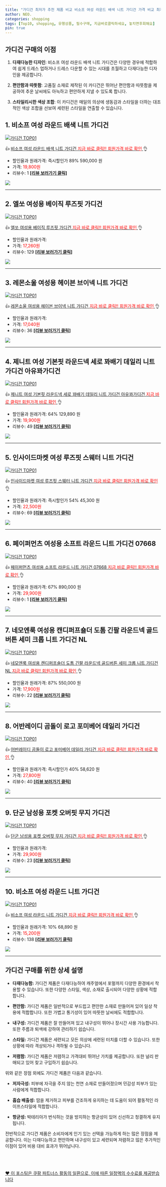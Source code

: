```yaml
---
title: "가디건 최저가 추천 제품 비교 비소프 여성 라운드 배색 니트 가디건 가격 비교 최저가장점"
author: NEO.
categories: shopping
tags: [Top10, shopping, 유행상품, 필수구매, 지금바로클릭하세요, 놓치면후회해요]
pin: true
---
```

## 가디건 구매의 이점
1. **다재다능한 디자인**: 비소프 여성 라운드 배색 니트 가디건은 다양한 경우에 적합하여 쉽게 드레스 업하거나 드레스 다운할 수 있는 시대를 초월하고 다재다능한 디자인을 제공합니다.

2. **편안함과 따뜻함**: 고품질 소재로 제작된 이 카디건은 뛰어난 편안함과 따뜻함을 제공하여 추운 날씨에도 아늑하고 편안하게 지낼 수 있도록 합니다.

3. **스타일리시한 색상 조합**: 이 카디건은 매일의 의상에 생동감과 스타일을 더하는 대조적인 색상 조합을 선보여 세련된 스타일을 연출할 수 있습니다.

   

## 1. 비소프 여성 라운드 배색 니트 가디건

[![가디건 TOP01](https://thumbnail10.coupangcdn.com/thumbnails/remote/490x490ex/image/vendor_inventory/130b/d9e652beacc0a3a12afd821315171d4450e2ea06c7a16bd7088a889afb0a.jpg)](https://link.coupang.com/re/AFFSDP?lptag=AF3617701&subid=GithubCoopas&pageKey=7608830170&traceid=V0-153&itemId=20146417526&vendorItemId=87239613321)


👍 [비소프 여성 라운드 배색 니트 가디건 <font color=red> 지금 바로 클릭!! 회원가격 바로 확인 </font> ](https://link.coupang.com/re/AFFSDP?lptag=AF3617701&subid=GithubCoopas&pageKey=7608830170&traceid=V0-153&itemId=20146417526&vendorItemId=87239613321) 👌 


- 할인율과 원래가격: 즉시할인가 89%  590,000   원
- 가격: <span style='color:red'>19,800원</span>
- 리뷰수: 1  [**[리뷰 보러가기 클릭]**](https://link.coupang.com/re/AFFSDP?lptag=AF3617701&subid=GithubCoopas&pageKey=7608830170&traceid=V0-153&itemId=20146417526&vendorItemId=87239613321)

[![](/discount_price.png)](https://link.coupang.com/re/AFFSDP?lptag=AF3617701&subid=GithubCoopas&pageKey=7608830170&traceid=V0-153&itemId=20146417526&vendorItemId=87239613321)

---


   

## 2. 엘쏘 여성용 베이직 루즈핏 가디건

[![가디건 TOP01](https://thumbnail8.coupangcdn.com/thumbnails/remote/490x490ex/image/rs_quotation_api/hegmdh2t/9eef0561524f440cb117d3259c358ea5.jpg)](https://link.coupang.com/re/AFFSDP?lptag=AF3617701&subid=GithubCoopas&pageKey=7480653833&traceid=V0-153&itemId=19539480195&vendorItemId=86647794117)


👍 [엘쏘 여성용 베이직 루즈핏 가디건 <font color=red> 지금 바로 클릭!! 회원가격 바로 확인 </font> ](https://link.coupang.com/re/AFFSDP?lptag=AF3617701&subid=GithubCoopas&pageKey=7480653833&traceid=V0-153&itemId=19539480195&vendorItemId=86647794117) 👌 


- 할인율과 원래가격: 
- 가격: <span style='color:red'>17,260원</span>
- 리뷰수: 129  [**[리뷰 보러가기 클릭]**](https://link.coupang.com/re/AFFSDP?lptag=AF3617701&subid=GithubCoopas&pageKey=7480653833&traceid=V0-153&itemId=19539480195&vendorItemId=86647794117)

[![](/discount_price.png)](https://link.coupang.com/re/AFFSDP?lptag=AF3617701&subid=GithubCoopas&pageKey=7480653833&traceid=V0-153&itemId=19539480195&vendorItemId=86647794117)

---


   

## 3. 레몬소울 여성용 헤이븐 브이넥 니트 가디건

[![가디건 TOP01](https://thumbnail6.coupangcdn.com/thumbnails/remote/490x490ex/image/retail/images/2023/08/03/9/1/34a21c02-4b9d-4e7f-adb9-bf4c6ffa636d.jpg)](https://link.coupang.com/re/AFFSDP?lptag=AF3617701&subid=GithubCoopas&pageKey=7507644428&traceid=V0-153&itemId=19665516539&vendorItemId=86771192897)


👍 [레몬소울 여성용 헤이븐 브이넥 니트 가디건 <font color=red> 지금 바로 클릭!! 회원가격 바로 확인 </font> ](https://link.coupang.com/re/AFFSDP?lptag=AF3617701&subid=GithubCoopas&pageKey=7507644428&traceid=V0-153&itemId=19665516539&vendorItemId=86771192897) 👌 


- 할인율과 원래가격: 
- 가격: <span style='color:red'>17,040원</span>
- 리뷰수: 36  [**[리뷰 보러가기 클릭]**](https://link.coupang.com/re/AFFSDP?lptag=AF3617701&subid=GithubCoopas&pageKey=7507644428&traceid=V0-153&itemId=19665516539&vendorItemId=86771192897)

[![](/discount_price.png)](https://link.coupang.com/re/AFFSDP?lptag=AF3617701&subid=GithubCoopas&pageKey=7507644428&traceid=V0-153&itemId=19665516539&vendorItemId=86771192897)

---


   

## 4. 제니트 여성 기본핏 라운드넥 세로 꽈배기 데일리 니트 가디건 아유꽈가디건

[![가디건 TOP01](https://thumbnail6.coupangcdn.com/thumbnails/remote/490x490ex/image/vendor_inventory/57a9/f16d4a3060e5d6474eb0f1f3b11112a9b74d5bcdbd6a596df0fed5b6613b.jpg)](https://link.coupang.com/re/AFFSDP?lptag=AF3617701&subid=GithubCoopas&pageKey=7101543316&traceid=V0-153&itemId=17728305542&vendorItemId=84970716203)


👍 [제니트 여성 기본핏 라운드넥 세로 꽈배기 데일리 니트 가디건 아유꽈가디건 <font color=red> 지금 바로 클릭!! 회원가격 바로 확인 </font> ](https://link.coupang.com/re/AFFSDP?lptag=AF3617701&subid=GithubCoopas&pageKey=7101543316&traceid=V0-153&itemId=17728305542&vendorItemId=84970716203) 👌 


- 할인율과 원래가격: 64%  129,890   원
- 가격: <span style='color:red'>19,900원</span>
- 리뷰수: 49  [**[리뷰 보러가기 클릭]**](https://link.coupang.com/re/AFFSDP?lptag=AF3617701&subid=GithubCoopas&pageKey=7101543316&traceid=V0-153&itemId=17728305542&vendorItemId=84970716203)

[![](/discount_price.png)](https://link.coupang.com/re/AFFSDP?lptag=AF3617701&subid=GithubCoopas&pageKey=7101543316&traceid=V0-153&itemId=17728305542&vendorItemId=84970716203)

---


   

## 5. 인사이드마켓 여성 루즈핏 스웨터 니트 가디건

[![가디건 TOP01](https://thumbnail8.coupangcdn.com/thumbnails/remote/490x490ex/image/vendor_inventory/a902/189e37e3cdca8657993c21bdfef96b5aa633736686e4d2ccd9bae2a2137d.jpg)](https://link.coupang.com/re/AFFSDP?lptag=AF3617701&subid=GithubCoopas&pageKey=7668431109&traceid=V0-153&itemId=20450011962&vendorItemId=87530375777)


👍 [인사이드마켓 여성 루즈핏 스웨터 니트 가디건 <font color=red> 지금 바로 클릭!! 회원가격 바로 확인 </font> ](https://link.coupang.com/re/AFFSDP?lptag=AF3617701&subid=GithubCoopas&pageKey=7668431109&traceid=V0-153&itemId=20450011962&vendorItemId=87530375777) 👌 


- 할인율과 원래가격: 즉시할인가 54%  45,300   원
- 가격: <span style='color:red'>22,500원</span>
- 리뷰수: 69  [**[리뷰 보러가기 클릭]**](https://link.coupang.com/re/AFFSDP?lptag=AF3617701&subid=GithubCoopas&pageKey=7668431109&traceid=V0-153&itemId=20450011962&vendorItemId=87530375777)

[![](/discount_price.png)](https://link.coupang.com/re/AFFSDP?lptag=AF3617701&subid=GithubCoopas&pageKey=7668431109&traceid=V0-153&itemId=20450011962&vendorItemId=87530375777)

---


   

## 6. 페이퍼먼츠 여성용 소프트 라운드 니트 가디건 07668

[![가디건 TOP01](https://thumbnail8.coupangcdn.com/thumbnails/remote/490x490ex/image/retail/images/2023/10/23/11/2/736df427-bde4-4c2b-a601-20d4b43f8a63.jpg)](https://link.coupang.com/re/AFFSDP?lptag=AF3617701&subid=GithubCoopas&pageKey=7670077623&traceid=V0-153&itemId=20458332637&vendorItemId=87538251034)


👍 [페이퍼먼츠 여성용 소프트 라운드 니트 가디건 07668 <font color=red> 지금 바로 클릭!! 회원가격 바로 확인 </font> ](https://link.coupang.com/re/AFFSDP?lptag=AF3617701&subid=GithubCoopas&pageKey=7670077623&traceid=V0-153&itemId=20458332637&vendorItemId=87538251034) 👌 


- 할인율과 원래가격: 67%  890,000   원
- 가격: <span style='color:red'>29,900원</span>
- 리뷰수: 1  [**[리뷰 보러가기 클릭]**](https://link.coupang.com/re/AFFSDP?lptag=AF3617701&subid=GithubCoopas&pageKey=7670077623&traceid=V0-153&itemId=20458332637&vendorItemId=87538251034)

[![](/discount_price.png)](https://link.coupang.com/re/AFFSDP?lptag=AF3617701&subid=GithubCoopas&pageKey=7670077623&traceid=V0-153&itemId=20458332637&vendorItemId=87538251034)

---


   

## 7. 네모엔룩 여성용 캔디퍼프숄더 도톰 긴팔 라운드넥 골드버튼 세미 크롭 니트 가디건 NL

[![가디건 TOP01](https://thumbnail10.coupangcdn.com/thumbnails/remote/490x490ex/image/vendor_inventory/ab3e/793613f98a6d022053c0419aeac502543d4a1814f975727adf23b180a246.jpg)](https://link.coupang.com/re/AFFSDP?lptag=AF3617701&subid=GithubCoopas&pageKey=7597394585&traceid=V0-153&itemId=20089498971&vendorItemId=87184890974)


👍 [네모엔룩 여성용 캔디퍼프숄더 도톰 긴팔 라운드넥 골드버튼 세미 크롭 니트 가디건 NL <font color=red> 지금 바로 클릭!! 회원가격 바로 확인 </font> ](https://link.coupang.com/re/AFFSDP?lptag=AF3617701&subid=GithubCoopas&pageKey=7597394585&traceid=V0-153&itemId=20089498971&vendorItemId=87184890974) 👌 


- 할인율과 원래가격: 87%  550,000   원
- 가격: <span style='color:red'>17,900원</span>
- 리뷰수: 22  [**[리뷰 보러가기 클릭]**](https://link.coupang.com/re/AFFSDP?lptag=AF3617701&subid=GithubCoopas&pageKey=7597394585&traceid=V0-153&itemId=20089498971&vendorItemId=87184890974)

[![](/discount_price.png)](https://link.coupang.com/re/AFFSDP?lptag=AF3617701&subid=GithubCoopas&pageKey=7597394585&traceid=V0-153&itemId=20089498971&vendorItemId=87184890974)

---


   

## 8. 어반레이디 곰돌이 로고 포미베어 데일리 가디건

[![가디건 TOP01](https://thumbnail10.coupangcdn.com/thumbnails/remote/490x490ex/image/vendor_inventory/cb98/53854098657d0e616f6837333835d5a90073a8acfc38e1008175d929aa01.jpg)](https://link.coupang.com/re/AFFSDP?lptag=AF3617701&subid=GithubCoopas&pageKey=7634622613&traceid=V0-153&itemId=20270520715&vendorItemId=87357644985)


👍 [어반레이디 곰돌이 로고 포미베어 데일리 가디건 <font color=red> 지금 바로 클릭!! 회원가격 바로 확인 </font> ](https://link.coupang.com/re/AFFSDP?lptag=AF3617701&subid=GithubCoopas&pageKey=7634622613&traceid=V0-153&itemId=20270520715&vendorItemId=87357644985) 👌 


- 할인율과 원래가격: 즉시할인가 40%  58,620   원
- 가격: <span style='color:red'>27,800원</span>
- 리뷰수: 40  [**[리뷰 보러가기 클릭]**](https://link.coupang.com/re/AFFSDP?lptag=AF3617701&subid=GithubCoopas&pageKey=7634622613&traceid=V0-153&itemId=20270520715&vendorItemId=87357644985)

[![](/discount_price.png)](https://link.coupang.com/re/AFFSDP?lptag=AF3617701&subid=GithubCoopas&pageKey=7634622613&traceid=V0-153&itemId=20270520715&vendorItemId=87357644985)

---


   

## 9. 단군 남성용 포켓 오버핏 무지 가디건

[![가디건 TOP01](https://thumbnail6.coupangcdn.com/thumbnails/remote/490x490ex/image/rs_quotation_api/mojmxxbm/d52703d25caa414b917cef7bc7e4c03e.jpg)](https://link.coupang.com/re/AFFSDP?lptag=AF3617701&subid=GithubCoopas&pageKey=6248806385&traceid=V0-153&itemId=12654817503&vendorItemId=79922191033)


👍 [단군 남성용 포켓 오버핏 무지 가디건 <font color=red> 지금 바로 클릭!! 회원가격 바로 확인 </font> ](https://link.coupang.com/re/AFFSDP?lptag=AF3617701&subid=GithubCoopas&pageKey=6248806385&traceid=V0-153&itemId=12654817503&vendorItemId=79922191033) 👌 


- 할인율과 원래가격: 
- 가격: <span style='color:red'>29,900원</span>
- 리뷰수: 23  [**[리뷰 보러가기 클릭]**](https://link.coupang.com/re/AFFSDP?lptag=AF3617701&subid=GithubCoopas&pageKey=6248806385&traceid=V0-153&itemId=12654817503&vendorItemId=79922191033)

[![](/discount_price.png)](https://link.coupang.com/re/AFFSDP?lptag=AF3617701&subid=GithubCoopas&pageKey=6248806385&traceid=V0-153&itemId=12654817503&vendorItemId=79922191033)

---


   

## 10. 비소프 여성 라운드 니트 가디건

[![가디건 TOP01](https://thumbnail9.coupangcdn.com/thumbnails/remote/490x490ex/image/vendor_inventory/7fb8/5539b31d0d85a101efe9c0963b4e069a5edcfbad46e1a9dbf504863db98f.jpg)](https://link.coupang.com/re/AFFSDP?lptag=AF3617701&subid=GithubCoopas&pageKey=6774382028&traceid=V0-153&itemId=15914078828&vendorItemId=83121957044)


👍 [비소프 여성 라운드 니트 가디건 <font color=red> 지금 바로 클릭!! 회원가격 바로 확인 </font> ](https://link.coupang.com/re/AFFSDP?lptag=AF3617701&subid=GithubCoopas&pageKey=6774382028&traceid=V0-153&itemId=15914078828&vendorItemId=83121957044) 👌 


- 할인율과 원래가격: 10%  68,890   원
- 가격: <span style='color:red'>15,200원</span>
- 리뷰수: 138  [**[리뷰 보러가기 클릭]**](https://link.coupang.com/re/AFFSDP?lptag=AF3617701&subid=GithubCoopas&pageKey=6774382028&traceid=V0-153&itemId=15914078828&vendorItemId=83121957044)

[![](/discount_price.png)](https://link.coupang.com/re/AFFSDP?lptag=AF3617701&subid=GithubCoopas&pageKey=6774382028&traceid=V0-153&itemId=15914078828&vendorItemId=83121957044)

---
## 가디건 구매를 위한 상세 설명
* **다재다능함:** 가디건 제품은 다재다능하여 캐주얼에서 포멀까지 다양한 환경에서 착용할 수 있습니다. 또한 다양한 스타일, 색상, 소재로 출시되어 다양한 상황에 적합합니다.

* **편안함:** 가디건 제품은 일반적으로 부드럽고 편안한 소재로 만들어져 있어 일상 착용에 적합합니다. 또한 가볍고 통기성이 있어 따뜻한 날씨에도 적합합니다.

* **내구성:** 가디건 제품은 잘 만들어져 있고 내구성이 뛰어나 장시간 사용 가능합니다. 또한 주름과 퇴색에 강하여 관리하기 쉽습니다.

* **스타일:** 가디건 제품은 세련되고 모든 의상에 세련된 터치를 더할 수 있습니다. 또한 상황에 따라 격상되거나 격하될 수 있습니다.

* **저렴함:** 가디건 제품은 저렴하고 가격대비 뛰어난 가치를 제공합니다. 또한 널리 판매되고 있어 찾고 구입하기 쉽습니다.

위와 같은 장점 외에도 가디건 제품은 다음과 같습니다.

* **저자극성:** 피부에 자극을 주지 않는 천연 소재로 만들어졌으며 민감성 피부가 있는 사람에게 적합합니다.

* **흡습 배출성:** 땀을 제거하고 피부를 건조하게 유지하는 데 도움이 되어 활동적인 라이프스타일에 적합합니다.

* **항균성:** 박테리아가 번식하는 것을 방지하는 항균성이 있어 신선하고 청결하게 유지됩니다.

전반적으로 가디건 제품은 소비자에게 인기 있는 선택을 가능하게 하는 많은 장점을 제공합니다. 이는 다재다능하고 편안하며 내구성이 있고 세련되며 저렴하고 많은 추가적인 이점이 있어 비용 대비 효과가 뛰어납니다.<br><br><br><br><br> [ ❤  이 포스팅은 쿠팡 파트너스 활동의 일환으로, 이에 따른 일정액의 수수료를 제공받습니다](https://link.coupang.com/a/bcEFyh)